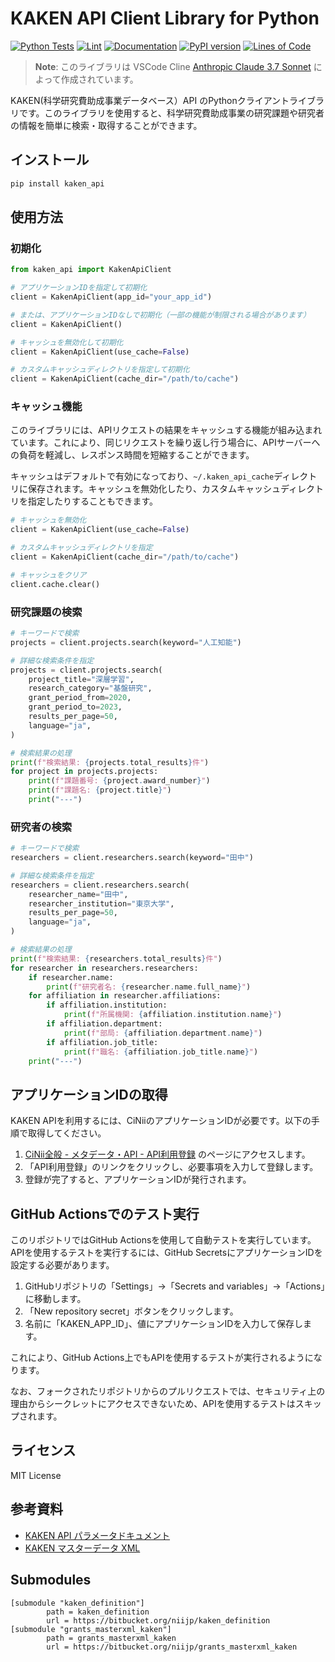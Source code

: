 # KAKEN API Client Library for Python

[![Python Tests](https://github.com/kojix2/kaken_api/actions/workflows/python-tests.yml/badge.svg)](https://github.com/kojix2/kaken_api/actions/workflows/python-tests.yml)
[![Lint](https://github.com/kojix2/kaken_api/actions/workflows/lint.yml/badge.svg)](https://github.com/kojix2/kaken_api/actions/workflows/lint.yml)
[![Documentation](https://github.com/kojix2/kaken_api/actions/workflows/docs.yml/badge.svg)](https://kojix2.github.io/kaken_api/)
[![PyPI version](https://badge.fury.io/py/kaken-api.svg)](https://badge.fury.io/py/kaken-api)
[![Lines of Code](https://img.shields.io/endpoint?url=https%3A%2F%2Ftokei.kojix2.net%2Fapi%2Fbadge%2Flines%3Furl%3Dhttps%3A%2F%2Fgithub.com%2Fkojix2%2Fkaken_api)](https://tokei.kojix2.net/analyze?url=https%3A%2F%2Fgithub.com%2Fkojix2%2Fkaken_api)

> **Note**: このライブラリは VSCode Cline [Anthropic Claude 3.7 Sonnet](https://www.anthropic.com/claude) によって作成されています。

KAKEN(科学研究費助成事業データベース）API のPythonクライアントライブラリです。このライブラリを使用すると、科学研究費助成事業の研究課題や研究者の情報を簡単に検索・取得することができます。

## インストール

```bash
pip install kaken_api
```

## 使用方法

### 初期化

```python
from kaken_api import KakenApiClient

# アプリケーションIDを指定して初期化
client = KakenApiClient(app_id="your_app_id")

# または、アプリケーションIDなしで初期化（一部の機能が制限される場合があります）
client = KakenApiClient()

# キャッシュを無効化して初期化
client = KakenApiClient(use_cache=False)

# カスタムキャッシュディレクトリを指定して初期化
client = KakenApiClient(cache_dir="/path/to/cache")
```

### キャッシュ機能

このライブラリには、APIリクエストの結果をキャッシュする機能が組み込まれています。これにより、同じリクエストを繰り返し行う場合に、APIサーバーへの負荷を軽減し、レスポンス時間を短縮することができます。

キャッシュはデフォルトで有効になっており、`~/.kaken_api_cache`ディレクトリに保存されます。キャッシュを無効化したり、カスタムキャッシュディレクトリを指定したりすることもできます。

```python
# キャッシュを無効化
client = KakenApiClient(use_cache=False)

# カスタムキャッシュディレクトリを指定
client = KakenApiClient(cache_dir="/path/to/cache")

# キャッシュをクリア
client.cache.clear()
```

### 研究課題の検索

```python
# キーワードで検索
projects = client.projects.search(keyword="人工知能")

# 詳細な検索条件を指定
projects = client.projects.search(
    project_title="深層学習",
    research_category="基盤研究",
    grant_period_from=2020,
    grant_period_to=2023,
    results_per_page=50,
    language="ja",
)

# 検索結果の処理
print(f"検索結果: {projects.total_results}件")
for project in projects.projects:
    print(f"課題番号: {project.award_number}")
    print(f"課題名: {project.title}")
    print("---")
```

### 研究者の検索

```python
# キーワードで検索
researchers = client.researchers.search(keyword="田中")

# 詳細な検索条件を指定
researchers = client.researchers.search(
    researcher_name="田中",
    researcher_institution="東京大学",
    results_per_page=50,
    language="ja",
)

# 検索結果の処理
print(f"検索結果: {researchers.total_results}件")
for researcher in researchers.researchers:
    if researcher.name:
        print(f"研究者名: {researcher.name.full_name}")
    for affiliation in researcher.affiliations:
        if affiliation.institution:
            print(f"所属機関: {affiliation.institution.name}")
        if affiliation.department:
            print(f"部局: {affiliation.department.name}")
        if affiliation.job_title:
            print(f"職名: {affiliation.job_title.name}")
    print("---")
```

## アプリケーションIDの取得

KAKEN APIを利用するには、CiNiiのアプリケーションIDが必要です。以下の手順で取得してください。

1. [CiNii全般 - メタデータ・API - API利用登録](https://support.nii.ac.jp/ja/cinii/api/developer) のページにアクセスします。
2. 「API利用登録」のリンクをクリックし、必要事項を入力して登録します。
3. 登録が完了すると、アプリケーションIDが発行されます。

## GitHub Actionsでのテスト実行

このリポジトリではGitHub Actionsを使用して自動テストを実行しています。APIを使用するテストを実行するには、GitHub SecretsにアプリケーションIDを設定する必要があります。

1. GitHubリポジトリの「Settings」→「Secrets and variables」→「Actions」に移動します。
2. 「New repository secret」ボタンをクリックします。
3. 名前に「KAKEN_APP_ID」、値にアプリケーションIDを入力して保存します。

これにより、GitHub Actions上でもAPIを使用するテストが実行されるようになります。

なお、フォークされたリポジトリからのプルリクエストでは、セキュリティ上の理由からシークレットにアクセスできないため、APIを使用するテストはスキップされます。

## ライセンス

MIT License

## 参考資料

- [KAKEN API パラメータドキュメント](https://bitbucket.org/niijp/kaken_definition)
- [KAKEN マスターデータ XML](https://bitbucket.org/niijp/grants_masterxml_kaken)

## Submodules

```
[submodule "kaken_definition"]
        path = kaken_definition
        url = https://bitbucket.org/niijp/kaken_definition
[submodule "grants_masterxml_kaken"]
        path = grants_masterxml_kaken
        url = https://bitbucket.org/niijp/grants_masterxml_kaken
```
